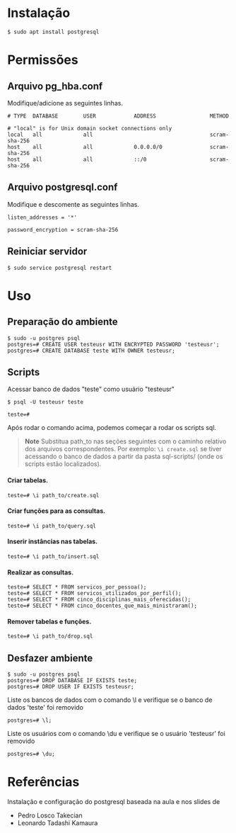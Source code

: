 # Instalação

```shell
$ sudo apt install postgresql
```

# Permissões

## Arquivo pg_hba.conf

Modifique/adicione as seguintes linhas.

```
# TYPE  DATABASE        USER            ADDRESS                 METHOD

# "local" is for Unix domain socket connections only
local   all             all                                     scram-sha-256
host    all             all             0.0.0.0/0               scram-sha-256
host    all             all             ::/0                    scram-sha-256
```

## Arquivo postgresql.conf

Modifique e descomente as seguintes linhas.

```
listen_addresses = '*'
```

```
password_encryption = scram-sha-256
```

## Reiniciar servidor

```shell
$ sudo service postgresql restart
```

# Uso

## Preparação do ambiente

```shell
$ sudo -u postgres psql
postgres=# CREATE USER testeusr WITH ENCRYPTED PASSWORD 'testeusr';
postgres=# CREATE DATABASE teste WITH OWNER testeusr;
```

## Scripts

Acessar banco de dados "teste" como usuário "testeusr"

```shell
$ psql -U testeusr teste

teste=#
```

Após rodar o comando acima, podemos começar a rodar os scripts sql.

> **Note**
> Substitua path_to nas seções seguintes com o caminho relativo dos arquivos
> correspondentes. Por exemplo: `\i create.sql` se tiver acessando o banco de
> dados a partir da pasta sql-scripts/ (onde os scripts estão localizados).

#### Criar tabelas.

```shell
teste=# \i path_to/create.sql
```

#### Criar funções para as consultas.

```shell
teste=# \i path_to/query.sql
```

#### Inserir instâncias nas tabelas.

```shell
teste=# \i path_to/insert.sql
```

#### Realizar as consultas.

```shell
teste=# SELECT * FROM servicos_por_pessoa();
teste=# SELECT * FROM servicos_utilizados_por_perfil();
teste=# SELECT * FROM cinco_disciplinas_mais_oferecidas();
teste=# SELECT * FROM cinco_docentes_que_mais_ministraram();
```

#### Remover tabelas e funções.

```shell
teste=# \i path_to/drop.sql
```

## Desfazer ambiente

```shell
$ sudo -u postgres psql
postgres=# DROP DATABASE IF EXISTS teste;
postgres=# DROP USER IF EXISTS testeusr;
```

Liste os bancos de dados com o comando \l e verifique se o banco de dados
'teste' foi removido

```shell
postgres=# \l;
```

Liste os usuários com o comando \du e verifique se o usuário 'testeusr' foi
removido

```shell
postgres=# \du;
```

# Referências

Instalação e configuração do postgresql baseada na aula e nos slides de

- Pedro Losco Takecian
- Leonardo Tadashi Kamaura

